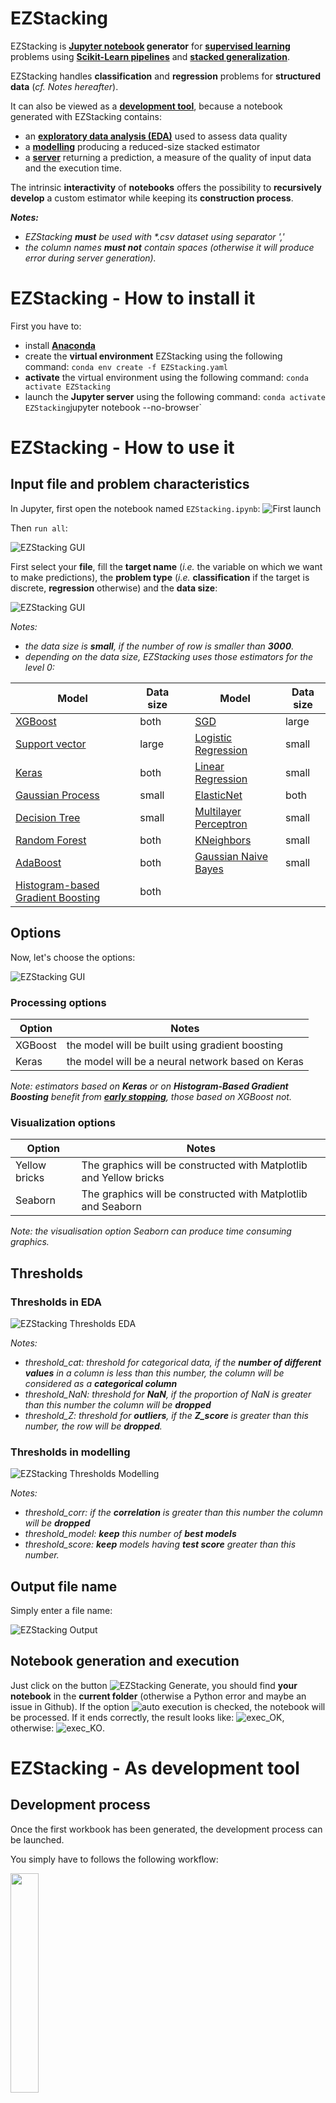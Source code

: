 # EZStacking
EZStacking is **[Jupyter notebook](https://jupyter.org/) generator** for [**supervised learning**](https://en.wikipedia.org/wiki/Supervised_learning) problems using [**Scikit-Learn pipelines**]([https://scikit-learn.org/stable/](https://scikit-learn.org/stable/modules/compose.html#combining-estimators)) and [**stacked generalization**](https://scikit-learn.org/stable/modules/ensemble.html#stacking).

EZStacking handles **classification** and **regression** problems for **structured data** (_cf. Notes hereafter_). 

It can also be viewed as a [**development tool**](#ezstacking---as-development-tool), because a notebook generated with EZStacking contains: 
* an [**exploratory data analysis (EDA)**](#data-quality--eda) used to assess data quality
* a [**modelling**](#modelling) producing a reduced-size stacked estimator  
* a [**server**](#serving-the-model) returning a prediction, a measure of the quality of input data and the execution time.

The intrinsic **interactivity** of **notebooks** offers the possibility to **recursively develop** a custom estimator while keeping its **construction process**.

_**Notes:**_ 
* _EZStacking **must** be used with *.csv dataset using separator ','_  
* _the column names **must not** contain spaces (otherwise it will produce error during server generation)._

# EZStacking - How to install it
First you have to:
* install [**Anaconda**](https://anaconda.org/) 
* create the **virtual environment** EZStacking using the following command: `conda env create -f EZStacking.yaml`
* **activate** the virtual environment using the following command: `conda activate EZStacking`
* launch the **Jupyter server** using the following command: `conda activate EZStacking`jupyter notebook --no-browser`

# EZStacking - How to use it

## Input file and problem characteristics

In Jupyter, first open the notebook named `EZStacking.ipynb`:
![First launch](/screenshots/EZStacking_first_launch.png)

Then `run all`:

![EZStacking GUI](/screenshots/EZStacking_gui.png)

First select your **file**, fill the **target name** (_i.e._ the variable on which we want to make predictions), the **problem type** (_i.e._ **classification** if the target is discrete, **regression** otherwise) and the **data size**:

![EZStacking GUI](/screenshots/EZStacking_file_selection.png)

_Notes:_ 
* _the data size is **small**, if the number of row is smaller than **3000**._
* _depending on the data size, EZStacking uses those estimators for the level 0:_

|Model	|Data size | |Model |Data size |
|------|----------|-|------|----------|
|[XGBoost](https://arxiv.org/abs/1603.02754)	|both | |[SGD](https://scikit-learn.org/stable/modules/linear_model.html#stochastic-gradient-descent-sgd)	|large |
|[Support vector](https://scikit-learn.org/stable/modules/svm.html)	|large | |[Logistic Regression](https://scikit-learn.org/stable/modules/linear_model.html#logistic-regression)	|small |
|[Keras](https://keras.io/guides/)	|both | |[Linear Regression](https://scikit-learn.org/stable/modules/linear_model.html#ordinary-least-squares)	|small |
|[Gaussian Process](https://scikit-learn.org/stable/modules/gaussian_process.html)	|small | |[ElasticNet](https://scikit-learn.org/stable/modules/linear_model.html#elastic-net) |both |
|[Decision Tree](https://scikit-learn.org/stable/modules/tree.html)	|small | |[Multilayer Perceptron](https://scikit-learn.org/stable/modules/neural_networks_supervised.html)	|small |
|[Random Forest](https://scikit-learn.org/stable/modules/ensemble.html#forests-of-randomized-trees) |both | |[KNeighbors](https://scikit-learn.org/stable/modules/neighbors.html) |small |
|[AdaBoost](https://scikit-learn.org/stable/modules/ensemble.html#adaboost)	|both | |[Gaussian Naive Bayes](https://scikit-learn.org/stable/modules/naive_bayes.html)	|small     |
|[Histogram-based Gradient Boosting](https://scikit-learn.org/stable/modules/ensemble.html#histogram-based-gradient-boosting)|both |

## Options
Now, let's choose the options:

![EZStacking GUI](/screenshots/EZStacking_option.png)

### Processing options
|Option   | Notes                                                   |
|---------|---------------------------------------------------------|
|XGBoost  | the model will be built using gradient boosting         |
|Keras    | the model will be a neural network based on Keras       |

_Note: estimators based on **Keras** or on **Histogram-Based Gradient Boosting** benefit from [**early stopping**](https://en.wikipedia.org/wiki/Early_stopping), those based on XGBoost not._

### Visualization options
|Option        | Notes                                                              |
|--------------|--------------------------------------------------------------------|
|Yellow bricks | The graphics will be constructed with Matplotlib and Yellow bricks |
|Seaborn       | The graphics will be constructed with Matplotlib and Seaborn       |

_Note: the visualisation option Seaborn can produce time consuming graphics._

## Thresholds
### Thresholds in EDA
![EZStacking Thresholds EDA](/screenshots/EZStacking_thresholds_eda.png)

_Notes:_
* _threshold_cat: threshold for categorical data, if the **number of different values** in a column is less than this number, the column will be considered as a **categorical column**_
* _threshold_NaN: threshold for **NaN**, if the proportion of NaN is greater than this number the column will be **dropped**_
* _threshold_Z: threshold for **outliers**, if the **Z_score** is greater than this number, the row will be **dropped**._

### Thresholds in modelling
![EZStacking Thresholds Modelling](/screenshots/EZStacking_thresholds_mod.png)

_Notes:_
* _threshold_corr: if the **correlation** is greater than this number the column will be **dropped**_
* _threshold_model: **keep** this number of **best models**_
* _threshold_score: **keep** models having **test score** greater than this number._

## Output file name
Simply enter a file name:

![EZStacking Output](/screenshots/EZStacking_output.png)

## Notebook generation and execution
Just click on the button ![EZStacking Generate](/screenshots/EZStacking_generate.png), you should find **your notebook** in the **current folder** (otherwise a Python error and maybe an issue in Github).
If the option ![auto execution](/screenshots/auto_exec.png) is checked, the notebook will be processed. 
If it ends correctly, the result looks like: ![exec_OK](/screenshots/exec_OK.png), otherwise: ![exec_KO](/screenshots/exec_KO.png).

# EZStacking - As development tool
## Development process
Once the first workbook has been generated, the development process can be launched.

You simply have to follows the following workflow:

<img src="/screenshots/EZStacking_development_process.png" data-canonical-src="/screenshots/EZStacking_development_process.png" width="30%" height="30%" />

## Data quality & EDA
EDA can be seen as a **toolbox** to evaluate **data quality** like: 
* dataframe **statistics**
* **cleaning** _i.e._ **NaN** and **outlier** dropping
* ranking / **correlation** if [Yellow Brick](https://www.scikit-yb.org) option is checked
This process returns:
* a **data schema** _i.e._ a description of the input data with data type and associated domain: 
  * minimum and maximum for **continous features**, 
  * a list for **categorical features**
* a list of columns `dropped_cols`, that should be **suppressed**, should be added at the departure of the EDA to variable `user_drop_cols` (then it is necessary to **re-launch** from the EDA). 


## Modelling
The **first step** of modelling is structured as follow:

<img src="/screenshots/EZStacking_initial_model.png" data-canonical-src="/screenshots/EZStacking_initial_model.png" width="50%" height="50%" />

This initial model is big, the modelling process **reduces** its size in terms of **models** and **features** as follow:
1. the set of **estimators** is reduced according to the **test scores** and the **importance** of each level 0 models
2. the reduced estimator is trained 
3. the **feature importance** graphic gives which columns could also be **dropped**
4. those columns could be added to variable `user_drop_cols` at the departure of the EDA (then it is necessary to **re-launch** from the EDA).

## Serving the model
EZStacking also generates a server based on [**FastAPI**](https://fastapi.tiangolo.com/), it returns:
* a **prediction** 
* a list of columns in **error** (_i.e._ the value does not belong to the domain given in the schema)
* the elapsed and CPU **times**.

Example: 

![EZStacking_server_response](/screenshots/EZStacking_server_response.png)

# Some results
Some results are given [here](https://github.com/phbillet/EZStacking/tree/main/examples).

# Resources used for this project:
* [Python courses](https://youtu.be/82KLS2C_gNQ) (in French), Guillaume Saint-Cirgue
* [Machine learning](https://www.coursera.org/learn/machine-learning), Andrew Ng & Stanford University
* [Deep Learning Specialization](https://www.deeplearning.ai/program/deep-learning-specialization/), Andrew Ng & DeepLearning.ai
* [Advanced Machine Learning Specialization](https://www.coursera.org/specializations/aml), HSE University
* [Machine Learning Mastery](https://machinelearningmastery.com/), Jason Brownlee
* ...










